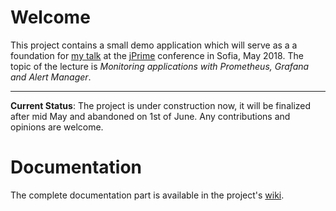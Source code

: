 # Welcome

This project contains a small demo application which will serve as a a foundation for [my talk](https://jprime.io/agenda/76) at the [jPrime](https://jprime.io) conference in Sofia, May 2018. The topic of the lecture is _Monitoring applications with Prometheus, Grafana and Alert Manager_.

---
**Current Status**: The project is under construction now, it will be finalized after mid May and abandoned on 1st of June. Any contributions and opinions are welcome.

# Documentation

The complete documentation part is available in the project's [wiki](https://github.com/luchob/monitoring-poc/wiki).
